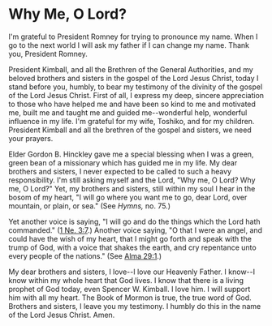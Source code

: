 # Why Me, O Lord?

I'm grateful to President Romney for trying to pronounce my name. When I go to
the next world I will ask my father if I can change my name. Thank you,
President Romney.

President Kimball, and all the Brethren of the General Authorities, and my
beloved brothers and sisters in the gospel of the Lord Jesus Christ, today I
stand before you, humbly, to bear my testimony of the divinity of the gospel
of the Lord Jesus Christ. First of all, I express my deep, sincere
appreciation to those who have helped me and have been so kind to me and
motivated me, built me and taught me and guided me--wonderful help, wonderful
influence in my life. I'm grateful for my wife, Toshiko, and for my children.
President Kimball and all the brethren of the gospel and sisters, we need your
prayers.

Elder Gordon B. Hinckley gave me a special blessing when I was a green, green
bean of a missionary which has guided me in my life. My dear brothers and
sisters, I never expected to be called to such a heavy responsibility. I'm
still asking myself and the Lord, "Why me, O Lord? Why me, O Lord?" Yet, my
brothers and sisters, still within my soul I hear in the bosom of my heart, "I
will go where you want me to go, dear Lord, over mountain, or plain, or sea."
(See _Hymns,_ no. 75.)

Yet another voice is saying, "I will go and do the things which the Lord hath
commanded." ([1 Ne.
3:7](https://www.lds.org/scriptures/bofm/1-ne/3.7?lang=eng#6).) Another voice
saying, "O that I were an angel, and could have the wish of my heart, that I
might go forth and speak with the trump of God, with a voice that shakes the
earth, and cry repentance unto every people of the nations." (See [Alma
29:1](https://www.lds.org/scriptures/bofm/alma/29.1?lang=eng#0).)

My dear brothers and sisters, I love--I love our Heavenly Father. I know--I
know within my whole heart that God lives. I know that there is a living
prophet of God today, even Spencer W. Kimball. I love him. I will support him
with all my heart. The Book of Mormon is true, the true word of God. Brothers
and sisters, I leave you my testimony. I humbly do this in the name of the
Lord Jesus Christ. Amen.

